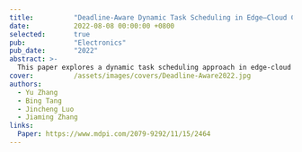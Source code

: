 ```yaml
---
title:          "Deadline-Aware Dynamic Task Scheduling in Edge–Cloud Collaborative Computing"
date:           2022-08-08 00:00:00 +0800
selected:       true
pub:            "Electronics"
pub_date:       "2022"
abstract: >-
  This paper explores a dynamic task scheduling approach in edge-cloud collaborative computing to meet the requirements of modern cyber-physical systems and Industrial IoT applications. The proposed scheduling algorithm, DSOTS, optimizes server selection and reduces latency in time-sensitive tasks. Further enhancement through a greedy strategy, TSGS, achieves server load balancing and minimizes SLA violations. Simulation results in an edge-cloud environment indicate that DSOTS reduces average processing time and cost by 30% and 45%, respectively, and SLA violations by 25% over current solutions.
cover:          /assets/images/covers/Deadline-Aware2022.jpg
authors:
  - Yu Zhang
  - Bing Tang
  - Jincheng Luo
  - Jiaming Zhang
links:
  Paper: https://www.mdpi.com/2079-9292/11/15/2464
---
```


